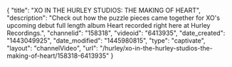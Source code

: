 {
    "title": "XO IN THE HURLEY STUDIOS: THE MAKING OF HEART",
    "description": "Check out how the puzzle pieces came together for XO's upcoming debut full length album Heart recorded right here at Hurley Recordings.",
    "channelid": "158318",
    "videoid": "6413935",
    "date_created": "1443049925",
    "date_modified": "1445980815",
    "type": "captivate",
    "layout": "channelVideo",
    "url": "\/hurley\/xo-in-the-hurley-studios-the-making-of-heart\/158318-6413935"
}